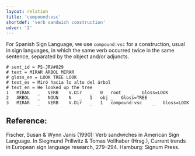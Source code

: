 ```yaml
---
layout: relation
title: 'compound:vsc'
shortdef: 'verb sandwich construction'
udver: '2'
---
```

For Spanish Sign Language, we use `compound:vsc` for a construction, usual in sign languages, in which the same verb occurred twice in the same sentence, separated by the object and/or adjuncts.

~~~ conllu
# sent_id = PS-JRV#029
# text = MIRAR ÁRBOL MIRAR
# gloss_en = LOOK TREE LOOK
# text_es = Miró hacia lo alto del árbol
# text_en = He looked up the tree
1	MIRAR	_	VERB	V.Dir	_	0	root	_	Gloss=LOOK
2	ÁRBOL	_	NOUN	N	_	1	obj	_	Gloss=TREE
3	MIRAR	_	VERB	V.Dir	_	1	compound:vsc	_	Gloss=LOOK
~~~

## Reference:
Fischer, Susan & Wynn Janis (1990): Verb sandwiches in American Sign Language. In Siegmund Prillwitz & Tomas Vollhaber (Hrsg.), Current trends in European sign language research, 279–294. Hamburg: Signum Press.

<!-- Interlanguage links updated Po 11. listopadu 2024, 20:10:40 CET -->
